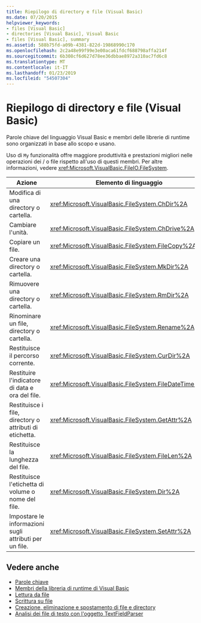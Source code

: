 ```yaml
---
title: Riepilogo di directory e file (Visual Basic)
ms.date: 07/20/2015
helpviewer_keywords:
- files [Visual Basic]
- directories [Visual Basic], Visual Basic
- files [Visual Basic], summary
ms.assetid: 588b75fd-a09b-4381-822d-19868990c170
ms.openlocfilehash: 2c2a48e99f99e3e00aca61fdcf688798affa214f
ms.sourcegitcommit: 6b308cf6d627d78ee36dbbae8972a310ac7fd6c8
ms.translationtype: MT
ms.contentlocale: it-IT
ms.lasthandoff: 01/23/2019
ms.locfileid: "54507304"
---
```

# <a name="directories-and-files-summary-visual-basic"></a>Riepilogo di directory e file (Visual Basic)
Parole chiave del linguaggio Visual Basic e membri delle librerie di runtime sono organizzati in base allo scopo e usano.  
  
 Uso di `My` funzionalità offre maggiore produttività e prestazioni migliori nelle operazioni dei / o file rispetto all'uso di questi membri. Per altre informazioni, vedere <xref:Microsoft.VisualBasic.FileIO.FileSystem>.  
  
|**Azione**|**Elemento di linguaggio**|  
|----------------|--------------------------|  
|Modifica di una directory o cartella.|<xref:Microsoft.VisualBasic.FileSystem.ChDir%2A>|  
|Cambiare l'unità.|<xref:Microsoft.VisualBasic.FileSystem.ChDrive%2A>|  
|Copiare un file.|<xref:Microsoft.VisualBasic.FileSystem.FileCopy%2A>|  
|Creare una directory o cartella.|<xref:Microsoft.VisualBasic.FileSystem.MkDir%2A>|  
|Rimuovere una directory o cartella.|<xref:Microsoft.VisualBasic.FileSystem.RmDir%2A>|  
|Rinominare un file, directory o cartella.|<xref:Microsoft.VisualBasic.FileSystem.Rename%2A>|  
|Restituisce il percorso corrente.|<xref:Microsoft.VisualBasic.FileSystem.CurDir%2A>|  
|Restituire l'indicatore di data e ora del file.|<xref:Microsoft.VisualBasic.FileSystem.FileDateTime%2A>|  
|Restituisce i file, directory o attributi di etichetta.|<xref:Microsoft.VisualBasic.FileSystem.GetAttr%2A>|  
|Restituisce la lunghezza del file.|<xref:Microsoft.VisualBasic.FileSystem.FileLen%2A>|  
|Restituisce l'etichetta di volume o nome del file.|<xref:Microsoft.VisualBasic.FileSystem.Dir%2A>|  
|Impostare le informazioni sugli attributi per un file.|<xref:Microsoft.VisualBasic.FileSystem.SetAttr%2A>|  
  
## <a name="see-also"></a>Vedere anche
- [Parole chiave](../../../visual-basic/language-reference/keywords/index.md)
- [Membri della libreria di runtime di Visual Basic](../../../visual-basic/language-reference/runtime-library-members.md)
- [Lettura da file](../../../visual-basic/developing-apps/programming/drives-directories-files/reading-from-files.md)
- [Scrittura su file](../../../visual-basic/developing-apps/programming/drives-directories-files/writing-to-files.md)
- [Creazione, eliminazione e spostamento di file e directory](../../../visual-basic/developing-apps/programming/drives-directories-files/creating-deleting-and-moving-files-and-directories.md)
- [Analisi dei file di testo con l'oggetto TextFieldParser](../../../visual-basic/developing-apps/programming/drives-directories-files/parsing-text-files-with-the-textfieldparser-object.md)
